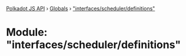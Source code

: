 [Polkadot JS API](../README.md) › [Globals](../globals.md) › ["interfaces/scheduler/definitions"](_interfaces_scheduler_definitions_.md)

# Module: "interfaces/scheduler/definitions"


